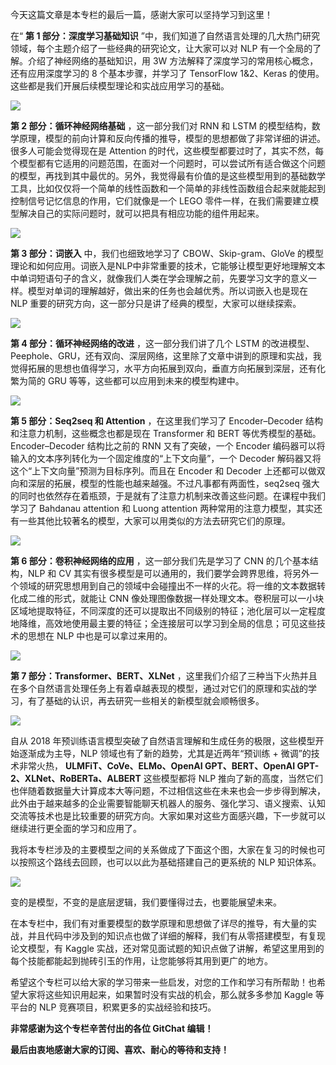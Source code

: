 今天这篇文章是本专栏的最后一篇，感谢大家可以坚持学习到这里！

在“ **第 1 部分：深度学习基础知识** ”中，我们知道了自然语言处理的几大热门研究领域，每个主题介绍了一些经典的研究论文，让大家可以对 NLP
有一个全局的了解。介绍了神经网络的基础知识，用 3W 方法解释了深度学习的常用核心概念，还有应用深度学习的 8 个基本步骤，并学习了 TensorFlow
1&2、Keras 的使用。这些都是我们开展后续模型理论和实战应用学习的基础。

![](https://images.gitbook.cn/84f5dfe0-a6e1-11ea-b3af-85060ac145d6)

**第 2 部分：循环神经网络基础** ，这一部分我们对 RNN 和 LSTM
的模型结构，数学原理，模型的前向计算和反向传播的推导，模型的思想都做了非常详细的讲述。很多人可能会觉得现在是 Attention
的时代，这些模型都要过时了，其实不然，每个模型都有它适用的问题范围，在面对一个问题时，可以尝试所有适合做这个问题的模型，再找到其中最优的。另外，我觉得最有价值的是这些模型用到的基础数学工具，比如仅仅将一个简单的线性函数和一个简单的非线性函数组合起来就能起到控制信号记忆信息的作用，它们就像是一个
LEGO 零件一样，在我们需要建立模型解决自己的实际问题时，就可以把具有相应功能的组件用起来。

![](https://images.gitbook.cn/ae35df40-a6e1-11ea-a44e-eb0e47a99655)

**第 3 部分：词嵌入** 中，我们也细致地学习了 CBOW、Skip-gram、GloVe
的模型理论和如何应用。词嵌入是NLP中非常重要的技术，它能够让模型更好地理解文本中单词短语句子的含义，就像我们人类在学会理解之前，先要学习文字的意义一样。模型对单词的理解越好，做出来的任务也会越优秀。所以词嵌入也是现在
NLP 重要的研究方向，这一部分只是讲了经典的模型，大家可以继续探索。

![](https://images.gitbook.cn/d203d3a0-a6e1-11ea-a2e8-dd9884b5f53f)

**第 4 部分：循环神经网络的改进** ，这一部分我们讲了几个 LSTM
的改进模型、Peephole、GRU，还有双向、深层网络，这里除了文章中讲到的原理和实战，我觉得拓展的思想也值得学习，水平方向拓展到双向，垂直方向拓展到深层，还有化繁为简的
GRU 等等，这些都可以应用到未来的模型构建中。

![](https://images.gitbook.cn/1bf06320-a6e2-11ea-9f5c-7744995f9c7d)

**第 5 部分：Seq2seq 和 Attention** ，在这里我们学习了 Encoder–Decoder 结构和注意力机制，这些概念也都是现在
Transformer 和 BERT 等优秀模型的基础。 Encoder–Decoder 结构比之前的 RNN 又有了突破，一个 Encoder
编码器可以将输入的文本序列转化为一个固定维度的“上下文向量”，一个 Decoder 解码器又将这个“上下文向量”预测为目标序列。而且在 Encoder 和
Decoder 上还都可以做双向和深层的拓展，模型的性能也越来越强。不过凡事都有两面性，seq2seq
强大的同时也依然存在着瓶颈，于是就有了注意力机制来改善这些问题。在课程中我们学习了 Bahdanau attention 和 Luong attention
两种常用的注意力模型，其实还有一些其他比较著名的模型，大家可以用类似的方法去研究它们的原理。

![](https://images.gitbook.cn/2e420600-a6e2-11ea-868f-cdbdfc614a23)

**第 6 部分：卷积神经网络的应用** ，这一部分我们先是学习了 CNN 的几个基本结构，NLP 和 CV
其实有很多模型是可以通用的，我们要学会跨界思维，将另外一个领域的研究思想用到自己的领域中会碰撞出不一样的火花。将一维的文本数据转化成二维的形式，就能让
CNN
像处理图像数据一样处理文本。卷积层可以一小块区域地提取特征，不同深度的还可以提取出不同级别的特征；池化层可以一定程度地降维，高效地使用最主要的特征；全连接层可以学习到全局的信息；可见这些技术的思想在
NLP 中也是可以拿过来用的。

![](https://images.gitbook.cn/153ce200-a6e3-11ea-bf7b-853a805636f7)

**第 7 部分：Transformer、BERT、XLNet**
，这里我们介绍了三种当下火热并且在多个自然语言处理任务上有着卓越表现的模型，通过对它们的原理和实战的学习，有了基础的认识，再去研究一些相关的新模型就会顺畅很多。

![](https://images.gitbook.cn/26f970d0-a6e3-11ea-bf7b-853a805636f7)

自从 2018 年预训练语言模型突破了自然语言理解和生成任务的极限，这些模型开始逐渐成为主导，NLP 领域也有了新的趋势，尤其是近两年“预训练 +
微调”的技术非常火热， **ULMFiT、CoVe、ELMo、OpenAI GPT、BERT、OpenAI
GPT-2、XLNet、RoBERTa、ALBERT** 这些模型都将 NLP
推向了新的高度，当然它们也伴随着数据量大计算成本大等问题，不过相信这些在未来也会一步步得到解决，此外由于越来越多的企业需要智能聊天机器人的服务、强化学习、语义搜索、认知交流等技术也是比较重要的研究方向。大家如果对这些方面感兴趣，下一步就可以继续进行更全面的学习和应用了。

我将本专栏涉及的主要模型之间的关系做成了下面这个图，大家在复习的时候也可以按照这个路线去回顾，也可以以此为基础搭建自己的更系统的 NLP 知识体系。

![](https://images.gitbook.cn/4b8b7880-a6e3-11ea-b3af-85060ac145d6)

变的是模型，不变的是底层逻辑，我们要懂得过去，也要能展望未来。

在本专栏中，我们有对重要模型的数学原理和思想做了详尽的推导，有大量的实战，并且代码中涉及到的知识点也做了详细的解释，我们有从零搭建模型，有复现论文模型，有
Kaggle 实战，还对常见面试题的知识点做了讲解，希望这里用到的每个技能都能起到抛砖引玉的作用，让您能够将其用到更广的地方。

希望这个专栏可以给大家的学习带来一些启发，对您的工作和学习有所帮助！也希望大家将这些知识用起来，如果暂时没有实战的机会，那么就多多参加 Kaggle
等平台的 NLP 竞赛项目，积累更多的实战经验和技巧。

**非常感谢为这个专栏辛苦付出的各位 GitChat 编辑！**

**最后由衷地感谢大家的订阅、喜欢、耐心的等待和支持！**

